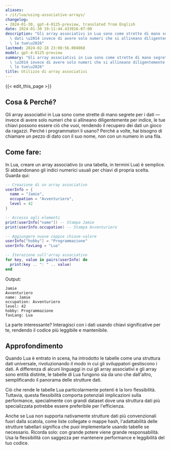 ```yaml
---
aliases:
- /it/lua/using-associative-arrays/
changelog:
- 2024-01-30, gpt-4-0125-preview, translated from English
date: 2024-01-30 19:11:44.433916-07:00
description: "Gli array associativi in Lua sono come strette di mano segrete per i\
  \ dati \u2014 invece di avere solo numeri che si allineano diligentemente per indice,\
  \ le tue\u2026"
lastmod: 2024-02-18 23:08:56.004068
model: gpt-4-0125-preview
summary: "Gli array associativi in Lua sono come strette di mano segrete per i dati\
  \ \u2014 invece di avere solo numeri che si allineano diligentemente per indice,\
  \ le tue\u2026"
title: Utilizzo di array associativi
---
```


{{< edit_this_page >}}

## Cosa & Perché?

Gli array associativi in Lua sono come strette di mano segrete per i dati — invece di avere solo numeri che si allineano diligentemente per indice, le tue chiavi possono essere ciò che vuoi, rendendo il recupero dei dati un gioco da ragazzi. Perché i programmatori li usano? Perché a volte, hai bisogno di chiamare un pezzo di dato con il suo nome, non con un numero in una fila.

## Come fare:

In Lua, creare un array associativo (o una tabella, in termini Lua) è semplice. Si abbandonano gli indici numerici usuali per chiavi di propria scelta. Guarda qui:

```Lua
-- Creazione di un array associativo
userInfo = {
  name = "Jamie",
  occupation = "Avventuriero",
  level = 42
}

-- Accesso agli elementi
print(userInfo["name"]) -- Stampa Jamie
print(userInfo.occupation) -- Stampa Avventuriero

-- Aggiungere nuove coppie chiave-valore
userInfo["hobby"] = "Programmazione"
userInfo.favLang = "Lua"

-- Iterazione sull'array associativo
for key, value in pairs(userInfo) do
  print(key .. ": " .. value)
end
```

Output:
```
Jamie
Avventuriero
name: Jamie
occupation: Avventuriero
level: 42
hobby: Programmazione
favLang: Lua
```

La parte interessante? Interagisci con i dati usando chiavi significative per te, rendendo il codice più leggibile e mantenibile.

## Approfondimento

Quando Lua è entrato in scena, ha introdotto le tabelle come una struttura dati universale, rivoluzionando il modo in cui gli sviluppatori gestiscono i dati. A differenza di alcuni linguaggi in cui gli array associativi e gli array sono entità distinte, le tabelle di Lua fungono sia da uno che dall'altro, semplificando il panorama delle strutture dati.

Ciò che rende le tabelle Lua particolarmente potenti è la loro flessibilità. Tuttavia, questa flessibilità comporta potenziali implicazioni sulla performance, specialmente con grandi dataset dove una struttura dati più specializzata potrebbe essere preferibile per l'efficienza.

Anche se Lua non supporta nativamente strutture dati più convenzionali fuori dalla scatola, come liste collegate o mappe hash, l'adattabilità delle strutture tabellari significa che puoi implementarle usando tabelle se necessario. Ricorda solo: con grande potere viene grande responsabilità. Usa la flessibilità con saggezza per mantenere performance e leggibilità del tuo codice.

